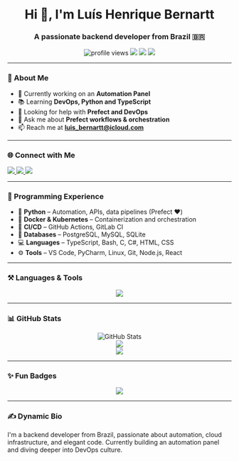 <h1 align="center">Hi 👋, I'm Luís Henrique Bernartt</h1>
<h3 align="center">A passionate backend developer from Brazil 🇧🇷</h3>

<p align="center">
  <img src="https://komarev.com/ghpvc/?username=luis-bernartt&label=Profile%20views&color=blueviolet&style=flat-square" alt="profile views" />
  <img src="https://img.shields.io/github/followers/luis-bernartt?label=Followers&style=flat-square" />
  <img src="https://img.shields.io/badge/Backend-%F0%9F%92%BB-blue?style=flat-square" />
  <img src="https://img.shields.io/badge/Prefect-Expert-green?style=flat-square" />
</p>

---

### 🚀 About Me

- 🔧 Currently working on an **Automation Panel**
- 📚 Learning **DevOps, Python and TypeScript**
- 🤝 Looking for help with **Prefect and DevOps**
- 💬 Ask me about **Prefect workflows & orchestration**
- 📫 Reach me at **luis_bernartt@icloud.com**

---

### 🌐 Connect with Me

<p align="left">
  <a href="https://twitter.com/ltdarwin" target="_blank">
    <img src="https://img.shields.io/badge/Twitter-%231DA1F2.svg?&style=for-the-badge&logo=twitter&logoColor=white" />
  </a>
  <a href="https://linkedin.com/in/luís henrique dallelaste bernartt" target="_blank">
    <img src="https://img.shields.io/badge/LinkedIn-%230077B5.svg?&style=for-the-badge&logo=linkedin&logoColor=white" />
  </a>
  <a href="https://instagram.com/luis_bernartt" target="_blank">
    <img src="https://img.shields.io/badge/Instagram-%23E4405F.svg?&style=for-the-badge&logo=instagram&logoColor=white" />
  </a>
</p>

---

### 🧠 Programming Experience

- 🐍 **Python** – Automation, APIs, data pipelines (Prefect ❤️)
- 🐳 **Docker & Kubernetes** – Containerization and orchestration
- 🔄 **CI/CD** – GitHub Actions, GitLab CI
- 💾 **Databases** – PostgreSQL, MySQL, SQLite
- 💻 **Languages** – TypeScript, Bash, C, C#, HTML, CSS
- ⚙️ **Tools** – VS Code, PyCharm, Linux, Git, Node.js, React

---

### ⚒️ Languages & Tools

<p align="center">
  <img src="https://skillicons.dev/icons?i=python,typescript,bash,html,css,docker,kubernetes,postgres,nodejs,react,git,linux,vscode" />
</p>

---

### 📊 GitHub Stats

<p align="center">
  <picture>
    <source media="(prefers-color-scheme: dark)" srcset="https://github-readme-stats.vercel.app/api?username=luis-bernartt&show_icons=true&theme=dark" />
    <source media="(prefers-color-scheme: light)" srcset="https://github-readme-stats.vercel.app/api?username=luis-bernartt&show_icons=true&theme=default" />
    <img alt="GitHub Stats" src="https://github-readme-stats.vercel.app/api?username=luis-bernartt&show_icons=true" />
  </picture>

  <br />

  <img src="https://github-readme-streak-stats.herokuapp.com?user=luis-bernartt&theme=dark&hide_border=true" />

  <br />

  <img src="https://github-readme-stats.vercel.app/api/top-langs/?username=luis-bernartt&layout=compact&theme=dark" />
</p>

---

### ✨ Fun Badges

<p align="center">
  <img src="https://readme-typing-svg.herokuapp.com?font=Fira+Code&weight=500&size=22&pause=1000&center=true&vCenter=true&width=435&lines=Backend+developer+from+Brazil;Loves+automation+%F0%9F%9A%80;Fan+of+DevOps+and+cloud;Always+learning+new+things+%F0%9F%93%9A" />
</p>

---

### ✍️ Dynamic Bio

<!--START_SECTION:bio-->
I'm a backend developer from Brazil, passionate about automation, cloud infrastructure, and elegant code. Currently building an automation panel and diving deeper into DevOps culture.
<!--END_SECTION:bio-->
